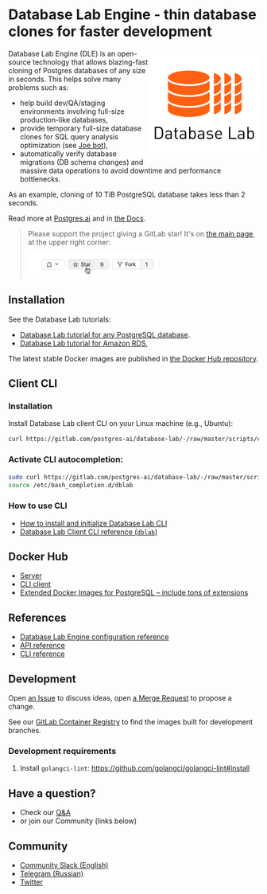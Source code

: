 # Database Lab Engine - thin database clones for faster development

<img src="./assets/db-lab.png" align="right" border="0" />

Database Lab Engine (DLE) is an open-source technology that allows blazing-fast cloning of Postgres databases of any size in seconds. This helps solve many problems such as:
- help build dev/QA/staging environments involving full-size production-like databases,
- provide temporary full-size database clones for SQL query analysis optimization (see [Joe bot](https://gitlab.com/postgres-ai/joe)),
- automatically verify database migrations (DB schema changes) and massive data operations to avoid downtime and performance bottlenecks.

As an example, cloning of 10 TiB PostgreSQL database takes less than 2 seconds.

Read more at [Postgres.ai](https://postgres.ai) and in [the Docs](https://postgres.ai/docs).

> Please support the project giving a GitLab star! It's on [the main page](https://gitlab.com/postgres-ai/database-lab), at the upper right corner:
>
> ![Add a star](./assets/star.gif)

## Installation
See the Database Lab tutorials:
- [Database Lab tutorial for any PostgreSQL database](https://postgres.ai/docs/tutorials/database-lab-tutorial).
- [Database Lab tutorial for Amazon RDS](https://postgres.ai/docs/tutorials/database-lab-tutorial-amazon-rds),

The latest stable Docker images are published in [the Docker Hub repository](https://hub.docker.com/r/postgresai/dblab-server).

## Client CLI
### Installation
Install Database Lab client CLI on your Linux machine (e.g., Ubuntu):
```bash
curl https://gitlab.com/postgres-ai/database-lab/-/raw/master/scripts/cli_install.sh | bash
```

### Activate CLI autocompletion:
```bash
sudo curl https://gitlab.com/postgres-ai/database-lab/-/raw/master/scripts/bash_autocomplete --output /etc/bash_completion.d/dblab 
source /etc/bash_completion.d/dblab
```

### How to use CLI
- [How to install and initialize Database Lab CLI](https://postgres.ai/docs/guides/cli/cli-install-init)
- [Database Lab Client CLI reference (`dblab`)](https://postgres.ai/docs/database-lab/cli-reference)

## Docker Hub
- [Server](https://hub.docker.com/r/postgresai/dblab-server)
- [CLI client](https://hub.docker.com/r/postgresai/dblab)
- [Extended Docker Images for PostgreSQL – include tons of extensions](https://hub.docker.com/r/postgresai/extended-postgres)

## References
- [Database Lab Engine configuration reference](https://postgres.ai/docs/database-lab/config-reference)
- [API reference](https://postgres.ai/swagger-ui/dblab/)
- [CLI reference](https://postgres.ai/docs/database-lab/cli-reference)

## Development
Open [an Issue](https://gitlab.com/postgres-ai/database-lab/-/issues) to discuss ideas, open [a Merge Request](https://gitlab.com/postgres-ai/database-lab/-/merge_requests) to propose a change.

See our [GitLab Container Registry](https://gitlab.com/postgres-ai/database-lab/container_registry) to find the images built for development branches.
<!-- TODO: SDK docs -->
<!-- TODO: Contribution guideline -->

### Development requirements
1. Install `golangci-lint`: https://github.com/golangci/golangci-lint#install

## Have a question?
- Check our [Q&A](https://postgres.ai/docs/questions-and-answers)
- or join our Community (links below)

## Community
- [Community Slack (English)](https://slack.postgres.ai)
- [Telegram (Russian)](https://t.me/databaselabru)
- [Twitter](https://twitter.com/Database_Lab)

